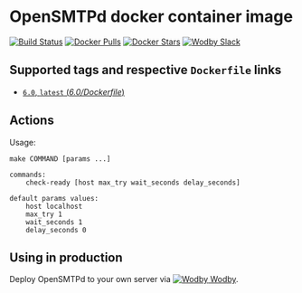 # OpenSMTPd docker container image

[![Build Status](https://travis-ci.org/wodby/opensmptd.svg?branch=master)](https://travis-ci.org/wodby/opensmptd)
[![Docker Pulls](https://img.shields.io/docker/pulls/wodby/opensmptd.svg)](https://hub.docker.com/r/wodby/opensmptd)
[![Docker Stars](https://img.shields.io/docker/stars/wodby/opensmptd.svg)](https://hub.docker.com/r/wodby/opensmptd)
[![Wodby Slack](http://slack.wodby.com/badge.svg)](http://slack.wodby.com)

## Supported tags and respective `Dockerfile` links

- [`6.0`, `latest` (*6.0/Dockerfile*)](https://github.com/wodby/opensmptd/tree/master/6.0/Dockerfile)

## Actions

Usage:
```
make COMMAND [params ...]

commands:
    check-ready [host max_try wait_seconds delay_seconds]
 
default params values:
    host localhost
    max_try 1
    wait_seconds 1
    delay_seconds 0
```

## Using in production

Deploy OpenSMTPd to your own server via [![Wodby](https://www.google.com/s2/favicons?domain=wodby.com) Wodby](https://wodby.com).
